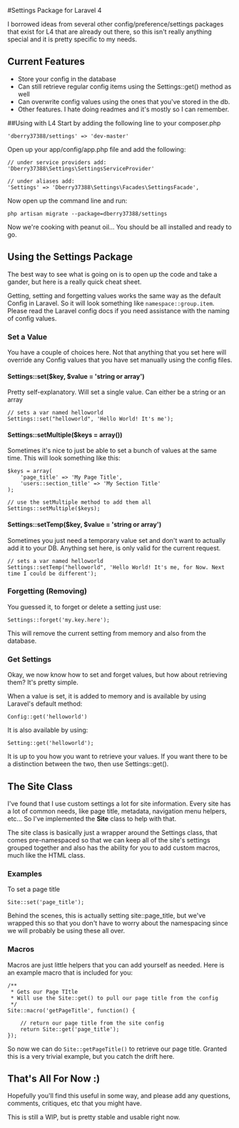 #Settings Package for Laravel 4

I borrowed ideas from several other config/preference/settings packages that exist for L4 that are
already out there, so this isn't really anything special and it is pretty specific to my needs.

## Current Features
- Store your config in the database
- Can still retrieve regular config items using the Settings::get() method as well
- Can overwrite config values using the ones that you've stored in the db.
- Other features. I hate doing readmes and it's mostly so I can remember.

##Using with L4
Start by adding the following line to your composer.php

```
'dberry37388/settings' => 'dev-master'
```

Open up your app/config/app.php file and add the following:

```
// under service providers add:
'Dberry37388\Settings\SettingsServiceProvider'

// under aliases add:
'Settings' => 'Dberry37388\Settings\Facades\SettingsFacade',
```

Now open up the command line and run:

```
php artisan migrate --package=dberry37388/settings
```

Now we're cooking with peanut oil... You should be all installed and ready to go.


## Using the Settings Package
The best way to see what is going on is to open up the code and take a gander, but here is a really
quick cheat sheet.

Getting, setting and forgetting values works the same way as the default Config in Laravel. So it
will look something like ```namespace::group.item```. Please read the Laravel config docs if you
need assistance with the naming of config values.

### Set a Value
You have a couple of choices here. Not that anything that you set here will override any Config values
that you have set manually using the config files.

#### Settings::set($key, $value = 'string or array')
Pretty self-explanatory. Will set a single value. Can either be a string or an array

```
// sets a var named helloworld
Settings::set("helloworld", 'Hello World! It's me');
```

#### Settings::setMultiple($keys = array())
Sometimes it's nice to just be able to set a bunch of values at the same time. This will look
something like this:

```
$keys = array(
	'page_title' => 'My Page Title',
	'users::section_title' => 'My Section Title'
);

// use the setMultiple method to add them all
Settings::setMultiple($keys);
```

#### Settings::setTemp($key, $value = 'string or array')
Sometimes you just need a temporary value set and don't want to actually add it to your DB. Anything
set here, is only valid for the current request.

```
// sets a var named helloworld
Settings::setTemp("helloworld", 'Hello World! It's me, for Now. Next time I could be different');
```

### Forgetting (Removing)

You guessed it, to forget or delete a setting just use:

```
Settings::forget('my.key.here');
```

This will remove the current setting from memory and also from the database.


### Get Settings
Okay, we now know how to set and forget values, but how about retrieving them?  It's pretty simple.

When a value is set, it is added to memory and is available by using Laravel's default method:

```
Config::get('helloworld')
```

It is also available by using:

```
Setting::get('helloworld');
```

It is up to you how you want to retrieve your values. If you want there to be a distinction between
the two, then use Settings::get().

## The Site Class
I've found that I use custom settings a lot for site information. Every site has a lot of common
needs, like page title, metadata, navigation menu helpers, etc... So I've implemented the **Site**
class to help with that.

The site class is basically just a wrapper around the Settings class, that comes pre-namespaced so
that we can keep all of the site's settings grouped together and also has the ability for you to
add custom macros, much like the HTML class.

### Examples

To set a page title

``` Site::set('page_title'); ```

Behind the scenes, this is actually setting site::page_title, but we've wrapped this so that you
don't have to worry about the namespacing since we will probably be using these all over.

### Macros
Macros are just little helpers that you can add yourself as needed. Here is an example macro that
is included for you:

```
/**
 * Gets our Page TItle
 * Will use the Site::get() to pull our page title from the config
 */
Site::macro('getPageTitle', function() {

	// return our page title from the site config
	return Site::get('page_title');
});
```

So now we can do ```Site::getPageTitle()``` to retrieve our page title.  Granted this is a very
trivial example, but you catch the drift here.

## That's All For Now :)
Hopefully you'll find this useful in some way, and please add any questions, comments, critiques, etc
that you might have.

This is still a WIP, but is pretty stable and usable right now.
